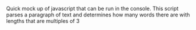 Quick mock up of javascript that can be run in the console. This script parses a paragraph of text and determines how many words there are with lengths that are multiples of 3
